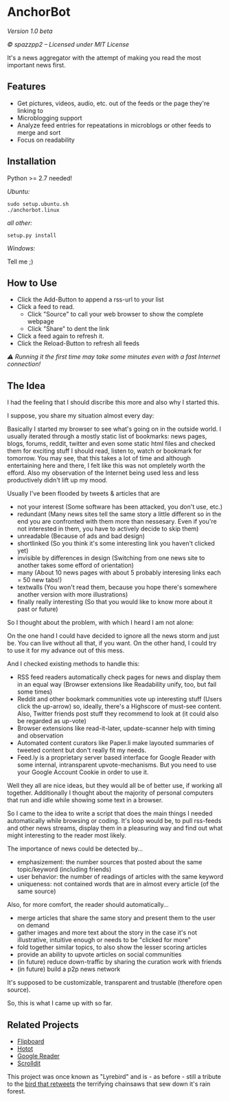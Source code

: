 AnchorBot
=========

*Version 1.0 beta*

*© spazzpp2 – Licensed under MIT License*

It's a news aggregator with the attempt of making you read the most important news first.

Features
--------
* Get pictures, videos, audio, etc. out of the feeds or the page they're linking to
* Microblogging support
* Analyze feed entries for repeatations in microblogs or other feeds to merge and sort
* Focus on readability

Installation
------------
Python >= 2.7 needed!

*Ubuntu:*

    sudo setup.ubuntu.sh
    ./anchorbot.linux

*all other:*

    setup.py install

*Windows:*

Tell me ;)

How to Use
----------
* Click the Add-Button to append a rss-url to your list
* Click a feed to read.
  * Click "Source" to call your web browser to show the complete webpage
  * Click "Share" to dent the link
* Click a feed again to refresh it.
* Click the Reload-Button to refresh all feeds

*⚠ Running it the first time may take some minutes even with a fast Internet 
connection!*

The Idea
--------
I had the feeling that I should discribe this more and also why I started this.

I suppose, you share my situation almost every day:

Basically I started my browser to see what's going on in the outside world.
I usually iterated through a mostly static list of bookmarks: news pages, blogs,
forums, reddit, twitter and even some static html files and checked them for 
exciting stuff I should read, listen to, watch or bookmark for tomorrow. You 
may see, that this takes a lot of time and although entertaining here and there, 
I felt like this was not ompletely worth the efford. Also my observation of
the Internet being used less and less productively didn't lift up my mood.

Usually I've been flooded by tweets & articles that are

* not your interest (Some software has been attacked, you don't use, etc.)
* redundant (Many news sites tell the same story a little different so in 
the end you are confronted with them more than nessesary. Even if you're not 
interested in them, you have to actively decide to skip them)
* unreadable (Because of ads and bad design)
* shortlinked (So you think it's some interesting link you haven't clicked yet)
* invisible by differences in design (Switching from one news site to another takes
some efford of orientation)
* many (About 10 news pages with about 5 probably interesing links each = 
50 new tabs!)
* textwalls (You won't read them, because you hope there's somewhere 
another version with more illustrations)
* finally really interesting (So that you would like to know more about it 
past or future)

So I thought about the problem, with which I heard I am not alone:

On the one hand I could have decided to ignore all the news storm and just be.
You can live without all that, if you want. On the other hand, I could try to
use it for my advance out of this mess.

And I checked existing methods to handle this:

* RSS feed readers automatically check pages for news and display them in an
equal way (Browser extensions like Readability unify, too, but fail some times)
* Reddit and other bookmark communities vote up interesting stuff (Users click 
the up-arrow) so, ideally, there's a Highscore of must-see content. Also, Twitter
 friends post stuff they recommend to look at (it could also be regarded as up-vote)
* Browser extensions like read-it-later, update-scanner help with timing and 
observation
* Automated content curators like Paper.li make layouted summaries of tweeted
content but don't really fit my needs.
* Feed.ly is a proprietary server based interface for Google Reader with some 
internal, intransparent upvote-mechanisms. But you need to use your Google 
Account Cookie in order to use it.

Well they all are nice ideas, but they would all be of better use, if working all 
together. Additionally I thought about the majority of personal computers that run
and idle while showing some text in a browser.

So I came to the idea to write a script that does the main things I needed 
automatically while browsing or coding. It's loop would be, to pull rss-feeds and 
other news streams, display them in a pleasuring way and find out what might 
interesting to the reader most likely. 

The importance of news could be detected by…

* emphasizement: the number sources that posted about the same topic/keyword (including friends)
* user behavior: the number of readings of articles with the same keyword
* uniqueness: not contained words that are in almost every article (of the same source)

Also, for more comfort, the reader should automatically…

* merge articles that share the same story and present them to the user on demand
* gather images and more text about the story in the case it's not illustrative, 
intuitive enough or needs to be "clicked for more"
* fold together similar topics, to also show the lesser scoring articles
* provide an ability to upvote articles on social communities
* (in future) reduce down-traffic by sharing the curation work with friends
* (in future) build a p2p news network

It's supposed to be customizable, transparent and trustable (therefore open source).

So, this is what I came up with so far. 

Related Projects
----------------
* [Flipboard](http://flipboard.com/)
* [Hotot](https://code.google.com/p/hotot)
* [Google Reader](http://reader.google.com/)
* [Scrolldit](http://scrolldit.com/)

This project was once known as "Lyrebird" and is - as before - still a tribute to the 
[bird that retweets](http://youtu.be/7XiQDgNUEMw) the terrifying chainsaws that sew 
down it's rain forest.
